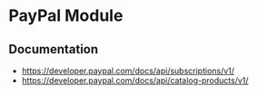 # PayPal Module

## Documentation
 - https://developer.paypal.com/docs/api/subscriptions/v1/
 - https://developer.paypal.com/docs/api/catalog-products/v1/
